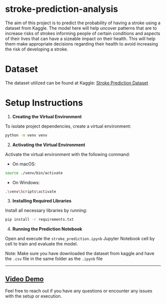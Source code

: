 # stroke-prediction-analysis
The aim of this project is to predict the probability of having a stroke using a dataset from Kaggle. The model here will help uncover patterns that are to increase risks of strokes informing people of certain conditions and aspects of their lives that can have a sizeable impact on their health. This will help them make appropriate decisions regarding their health to avoid increasing the risk of developing a stroke.

# Dataset
The dataset utilized can be found at Kaggle: [Stroke Prediction Dataset](https://www.kaggle.com/datasets/fedesoriano/stroke-prediction-dataset/data)

# Setup Instructions

1. **Creating the Virtual Environment**  

To isolate project dependencies, create a virtual environment:  
```bash
python -m venv venv
```

2. **Activating the Virtual Environment**


Activate the virtual environment with the following command:

* On macOS:
  
```bash
source ./venv/bin/activate
```

* On Windows:

```bash
.\venv\Scripts\activate
```

3. **Installing Required Libraries**

Install all necessary libraries by running:
```bash
pip install -r requirements.txt
```

4. **Running the Prediction Notebook**

Open and execute the `stroke_prediction.ipynb` Jupyter Notebook cell by cell to train and evaluate the model.

Note: Make sure you have downloaded the dataset from kaggle and have the `.csv` file in the same folder as the `.ipynb` file

---

## [Video Demo](https://drive.google.com/file/d/12_gIqslFoZub4ov2FFF0iADL46HX2WNc/view?usp=drive_link)

Feel free to reach out if you have any questions or encounter any issues with the setup or execution.
